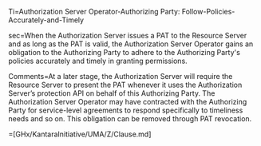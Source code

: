 Ti=Authorization Server Operator-Authorizing Party: Follow-Policies-Accurately-and-Timely

sec=When the Authorization Server issues a PAT to the Resource Server and as long as the PAT is valid, the Authorization Server Operator gains an obligation to the Authorizing Party to adhere to the Authorizing Party's policies accurately and timely in granting permissions.

Comments=At a later stage, the Authorization Server will require the Resource Server to present the PAT whenever it uses the Authorization Server’s protection API on behalf of this Authorizing Party. The Authorization Server Operator may have contracted with the Authorizing Party for service-level agreements to respond specifically to timeliness needs and so on. This obligation can be removed through PAT revocation.

=[GHx/KantaraInitiative/UMA/Z/Clause.md]
